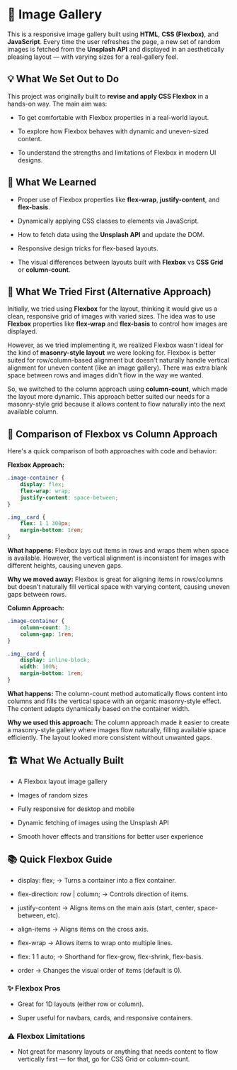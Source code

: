 # 📸 Image Gallery 

This is a responsive image gallery built using **HTML**, **CSS (Flexbox)**, and **JavaScript**. Every time the user refreshes the page, a new set of random images is fetched from the **Unsplash API** and displayed in an aesthetically pleasing layout — with varying sizes for a real-gallery feel.


## 💡 What We Set Out to Do

This project was originally built to **revise and apply CSS Flexbox** in a hands-on way. The main aim was:

* To get comfortable with Flexbox properties in a real-world layout.

* To explore how Flexbox behaves with dynamic and uneven-sized content.

* To understand the strengths and limitations of Flexbox in modern UI designs.


## 🧠 What We Learned

* Proper use of Flexbox properties like **flex-wrap**, **justify-content**, and **flex-basis**.

* Dynamically applying CSS classes to elements via JavaScript.

* How to fetch data using the **Unsplash API** and update the DOM.

* Responsive design tricks for flex-based layouts.

* The visual differences between layouts built with **Flexbox** vs **CSS Grid** or **column-count**.

## 🔁 What We Tried First (Alternative Approach)

Initially, we tried using **Flexbox** for the layout, thinking it would give us a clean, responsive grid of images with varied sizes. The idea was to use **Flexbox** properties like **flex-wrap** and **flex-basis** to control how images are displayed.

However, as we tried implementing it, we realized Flexbox wasn't ideal for the kind of **masonry-style layout** we were looking for. Flexbox is better suited for row/column-based alignment but doesn't naturally handle vertical alignment for uneven content (like an image gallery). There was extra blank space between rows and images didn't flow in the way we wanted.

So, we switched to the column approach using **column-count**, which made the layout more dynamic. This approach better suited our needs for a masonry-style grid because it allows content to flow naturally into the next available column.

## 🔄 Comparison of Flexbox vs Column Approach
Here's a quick comparison of both approaches with code and behavior:

**Flexbox Approach:**
```css
.image-container {
    display: flex;
    flex-wrap: wrap;
    justify-content: space-between;
}

.img__card {
    flex: 1 1 300px;
    margin-bottom: 1rem;
}
```

**What happens:** Flexbox lays out items in rows and wraps them when space is available. However, the vertical alignment is inconsistent for images with different heights, causing uneven gaps.

**Why we moved away:** Flexbox is great for aligning items in rows/columns but doesn't naturally fill vertical space with varying content, causing uneven gaps between rows.

**Column Approach:**
```css
.image-container {
    column-count: 3;
    column-gap: 1rem;
}

.img__card {
    display: inline-block;
    width: 100%;
    margin-bottom: 1rem;
}
```

**What happens:** The column-count method automatically flows content into columns and fills the vertical space with an organic masonry-style effect. The content adapts dynamically based on the container width.

**Why we used this approach:** The column approach made it easier to create a masonry-style gallery where images flow naturally, filling available space efficiently. The layout looked more consistent without unwanted gaps.


## 🏗️ What We Actually Built

* A Flexbox layout image gallery

* Images of random sizes

* Fully responsive for desktop and mobile

* Dynamic fetching of images using the Unsplash API

* Smooth hover effects and transitions for better user experience


## 📚 Quick Flexbox Guide

* display: flex; → Turns a container into a flex container.

* flex-direction: row | column; → Controls direction of items.

* justify-content → Aligns items on the main axis (start, center, space-between, etc).

* align-items → Aligns items on the cross axis.

* flex-wrap → Allows items to wrap onto multiple lines.

* flex: 1 1 auto; → Shorthand for flex-grow, flex-shrink, flex-basis.

* order → Changes the visual order of items (default is 0).


### ✨ Flexbox Pros

* Great for 1D layouts (either row or column).

* Super useful for navbars, cards, and responsive containers.

### ⚠️ Flexbox Limitations

* Not great for masonry layouts or anything that needs content to flow vertically first — for that, go for CSS Grid or column-count.